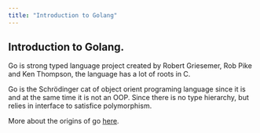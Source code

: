 ```yaml
---
title: "Introduction to Golang"
---
```


## Introduction to Golang.

Go is strong typed language project created by Robert Griesemer, Rob Pike and Ken Thompson, the language has a lot of roots in C.

Go is the Schrödinger cat of object orient programing language since it is and at the same time it is not an OOP. Since there is no type hierarchy, but relies in interface to satisfice polymorphism.

More about the origins of go [here](https://golang.org/doc/faq#Origins).
